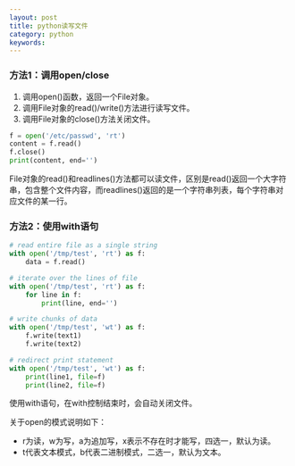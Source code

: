 ```yaml
---
layout: post
title: python读写文件
category: python
keywords:
---
```


### 方法1：调用open/close

1. 调用open()函数，返回一个File对象。
2. 调用File对象的read()/write()方法进行读写文件。
3. 调用File对象的close()方法关闭文件。

```python
f = open('/etc/passwd', 'rt')
content = f.read()
f.close()
print(content, end='')
```

File对象的read()和readlines()方法都可以读文件，区别是read()返回一个大字符串，包含整个文件内容，而readlines()返回的是一个字符串列表，每个字符串对应文件的某一行。

### 方法2：使用with语句

```python
# read entire file as a single string
with open('/tmp/test', 'rt') as f:
    data = f.read()

# iterate over the lines of file
with open('/tmp/test', 'rt') as f:
    for line in f:
        print(line, end='')

# write chunks of data
with open('/tmp/test', 'wt') as f:
    f.write(text1)
    f.write(text2)

# redirect print statement
with open('/tmp/test', 'wt') as f:
    print(line1, file=f)
    print(line2, file=f)
```

使用with语句，在with控制结束时，会自动关闭文件。

关于open的模式说明如下：

- r为读，w为写，a为追加写，x表示不存在时才能写，四选一，默认为读。
- t代表文本模式，b代表二进制模式，二选一，默认为文本。
